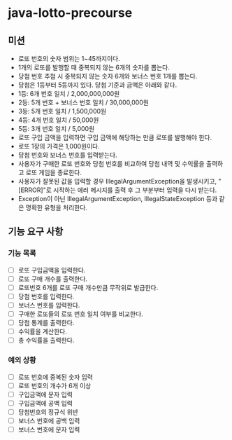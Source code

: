 # java-lotto-precourse
## 미션
- 로또 번호의 숫자 범위는 1~45까지이다.
- 1개의 로또를 발행할 때 중복되지 않는 6개의 숫자를 뽑는다.
- 당첨 번호 추첨 시 중복되지 않는 숫자 6개와 보너스 번호 1개를 뽑는다.
- 당첨은 1등부터 5등까지 있다. 당첨 기준과 금액은 아래와 같다.
- 1등: 6개 번호 일치 / 2,000,000,000원
- 2등: 5개 번호 + 보너스 번호 일치 / 30,000,000원
- 3등: 5개 번호 일치 / 1,500,000원
- 4등: 4개 번호 일치 / 50,000원
- 5등: 3개 번호 일치 / 5,000원
- 로또 구입 금액을 입력하면 구입 금액에 해당하는 만큼 로또를 발행해야 한다.
- 로또 1장의 가격은 1,000원이다.
- 당첨 번호와 보너스 번호를 입력받는다.
- 사용자가 구매한 로또 번호와 당첨 번호를 비교하여 당첨 내역 및 수익률을 출력하고 로또 게임을 종료한다.
- 사용자가 잘못된 값을 입력할 경우 IllegalArgumentException을 발생시키고, "[ERROR]"로 시작하는 에러 메시지를 출력 후 그 부분부터 입력을 다시 받는다.
- Exception이 아닌 IllegalArgumentException, IllegalStateException 등과 같은 명확한 유형을 처리한다.

## 기능 요구 사항
### 기능 목록
- [ ] 로또 구입금액을 입력한다.
- [ ] 로또 구매 개수를 출력한다.
- [ ] 로또번호 6개를 로또 구매 개수만큼 무작위로 발급한다.
- [ ] 당첨 번호를 입력한다.
- [ ] 보너스 번호를 입력한다.
- [ ] 구매한 로또들의 로또 번호 일치 여부를 비교한다.
- [ ] 당첨 통계를 출력한다.
- [ ] 수익률을 계산한다.
- [ ] 총 수익률을 출력한다.
### 예외 상황
- [ ] 로또 번호에 중복된 숫자 입력
- [ ] 로또 번호의 개수가 6개 이상
- [ ] 구입금액에 문자 입력
- [ ] 구입금액에 공백 입력
- [ ] 당첨번호의 정규식 위반
- [ ] 보너스 번호에 공백 입력
- [ ] 보너스 번호에 문자 입력